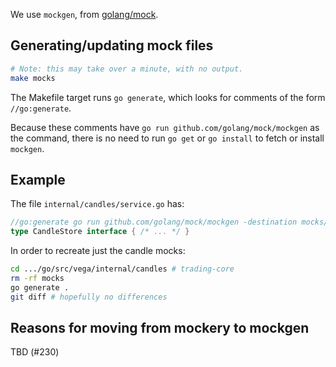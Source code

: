 We use `mockgen`, from [golang/mock](https://github.com/golang/mock).

## Generating/updating mock files

```bash
# Note: this may take over a minute, with no output.
make mocks
```

The Makefile target runs `go generate`, which looks for comments of the form
`//go:generate`.

Because these comments have `go run github.com/golang/mock/mockgen` as the
command, there is no need to run `go get` or `go install` to fetch or install
`mockgen`.

## Example

The file `internal/candles/service.go` has:

```go
//go:generate go run github.com/golang/mock/mockgen -destination mocks/candle_store_mock.go -package mocks code.vegaprotocol.io/vega/internal/candles CandleStore
type CandleStore interface { /* ... */ }
```

In order to recreate just the candle mocks:

```bash
cd .../go/src/vega/internal/candles # trading-core
rm -rf mocks
go generate .
git diff # hopefully no differences
```

## Reasons for moving from mockery to mockgen

TBD (#230)
